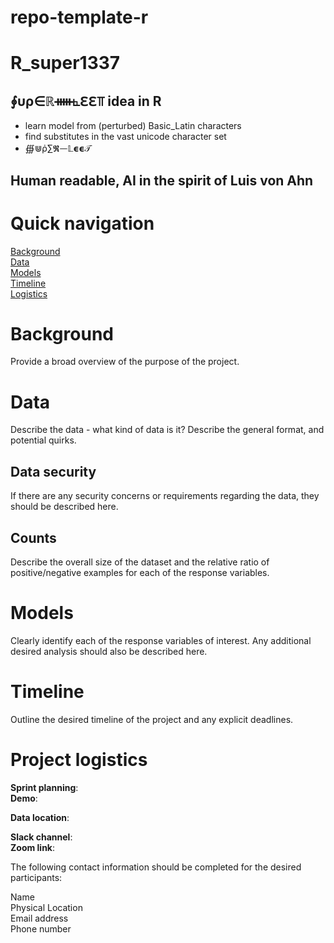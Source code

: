 # repo-template-r
# R_super1337

## ⨕υρ∈ℝᚔ⦜ℇℇ⫪ idea in R
* learn model from (perturbed) Basic_Latin characters
* find substitutes in the vast unicode character set
* ∰⋓ῤ∑𝕽ᅳ𝕃𝞊𝞊𝒯

## Human readable, AI in the spirit of Luis von Ahn



# Quick navigation
[Background](#background)  
[Data](#data)  
[Models](#models)  
[Timeline](#timeline)  
[Logistics](#project-logistics)  

# Background  

Provide a broad overview of the purpose of the project.

# Data

Describe the data - what kind of data is it?  Describe the general format, and potential quirks.

## Data security

If there are any security concerns or requirements regarding the data, they should be described here.

## Counts

Describe the overall size of the dataset and the relative ratio of positive/negative examples for each of the response variables.

# Models

Clearly identify each of the response variables of interest.  Any additional desired analysis should also be described here.

# Timeline

Outline the desired timeline of the project and any explicit deadlines.

# Project logistics

**Sprint planning**:  
**Demo**:  

**Data location**:  

**Slack channel**:  
**Zoom link**:  

The following contact information should be completed for the desired participants:

Name  
Physical Location  
Email address  
Phone number  
